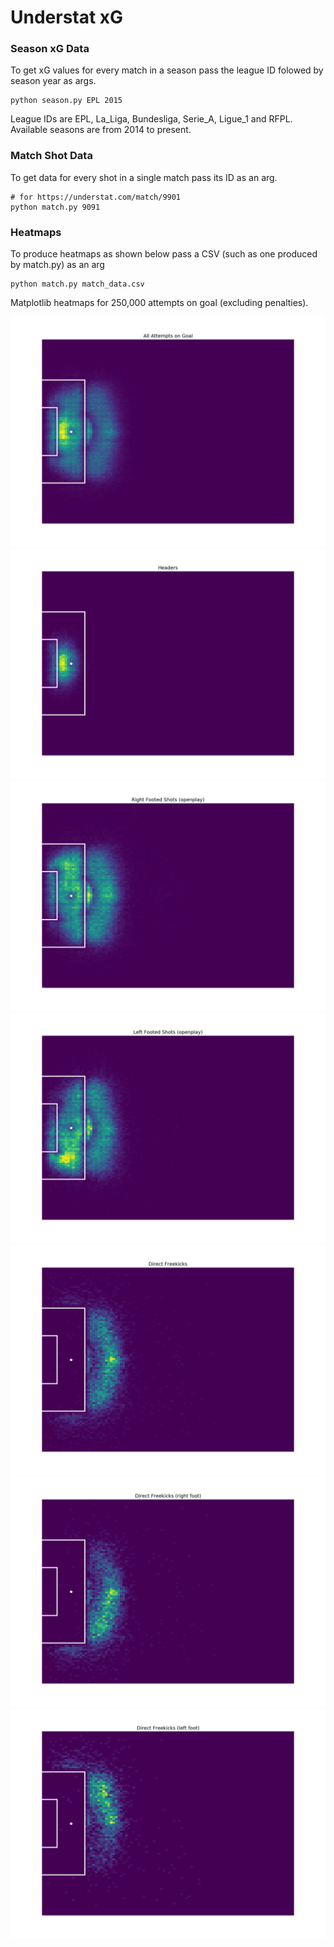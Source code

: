 # Understat xG

### Season xG Data

To get xG values for every match in a season pass the league ID folowed by season year as args.
```
python season.py EPL 2015
```
League IDs are EPL, La_Liga, Bundesliga, Serie_A, Ligue_1 and RFPL.  
Available seasons are from 2014 to present.



### Match Shot Data
To get data for every shot in a single match pass its ID as an arg.  
```
# for https://understat.com/match/9901
python match.py 9091
```

### Heatmaps
To produce heatmaps as shown below pass a CSV (such as one produced by match.py) as an arg
```
python match.py match_data.csv
```

Matplotlib heatmaps for 250,000 attempts on goal (excluding penalties).

![](figures/all_shots.png)
![](figures/head.png)
![](figures/right_foot.png)
![](figures/left_foot.png)
![](figures/freekicks.png)
![](figures/freekicks_right.png)
![](figures/freekicks_left.png)
